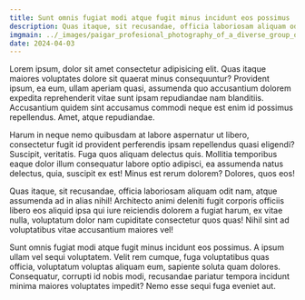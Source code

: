 ```yaml
---
title: Sunt omnis fugiat modi atque fugit minus incidunt eos possimus
description: Quas itaque, sit recusandae, officia laboriosam aliquam odit nam, atque assumenda ad in alias nihil
imgmain: ../_images/paigar_profesional_photography_of_a_diverse_group_of_people_o_b382df25-2424-432c-b987-e76f5443f80f_1.png
date: 2024-04-03
---
```


Lorem ipsum, dolor sit amet consectetur adipisicing elit. Quas itaque maiores voluptates dolore sit quaerat minus consequuntur? Provident ipsum, ea eum, ullam aperiam quasi, assumenda quo accusantium dolorem expedita reprehenderit vitae sunt ipsam repudiandae nam blanditiis. Accusantium quidem sint accusamus commodi neque est enim id possimus repellendus. Amet, atque repudiandae.

Harum in neque nemo quibusdam at labore aspernatur ut libero, consectetur fugit id provident perferendis ipsam repellendus quasi eligendi? Suscipit, veritatis. Fuga quos aliquam delectus quis. Mollitia temporibus eaque dolor illum consequatur labore optio adipisci, ea assumenda natus delectus, quia, suscipit ex est! Minus est rerum dolorem? Dolores, quos eos!

Quas itaque, sit recusandae, officia laboriosam aliquam odit nam, atque assumenda ad in alias nihil! Architecto animi deleniti fugit corporis officiis libero eos aliquid ipsa qui iure reiciendis dolorem a fugiat harum, ex vitae nulla, voluptatum dolor nam cupiditate consectetur quos quas! Nihil sint ad voluptatibus vitae accusantium maiores vel!

Sunt omnis fugiat modi atque fugit minus incidunt eos possimus. A ipsum ullam vel sequi voluptatem. Velit rem cumque, fuga voluptatibus quas officia, voluptatum voluptas aliquam eum, sapiente soluta quam dolores. Consequatur, corrupti id nobis modi, recusandae pariatur tempora incidunt minima maiores voluptates impedit? Nemo esse sequi fuga eveniet aut.
